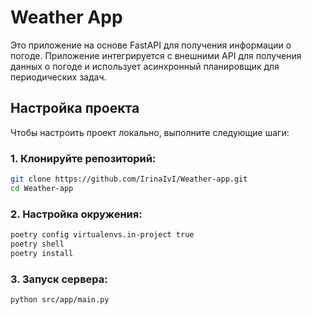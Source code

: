 # Weather App

Это приложение на основе FastAPI для получения информации о погоде. Приложение интегрируется с внешними API для получения данных о погоде и использует асинхронный планировщик для периодических задач.

## Настройка проекта

Чтобы настроить проект локально, выполните следующие шаги:

### 1. Клонируйте репозиторий:

```bash
git clone https://github.com/IrinaIvI/Weather-app.git
cd Weather-app
```

### 2. Настройка окружения:

```bash
poetry config virtualenvs.in-project true
poetry shell
poetry install
```

### 3. Запуск сервера:

```bash
python src/app/main.py
```